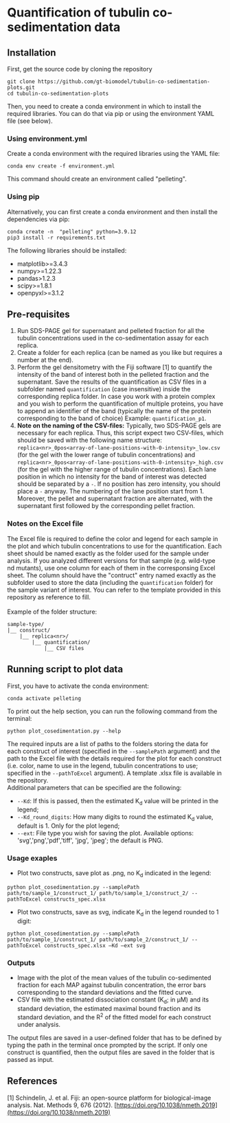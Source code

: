 # Quantification of tubulin co-sedimentation data

## Installation

First, get the source code by cloning the repository

```shell
git clone https://github.com/gt-biomodel/tubulin-co-sedimentation-plots.git
cd tubulin-co-sedimentation-plots
```

Then, you need to create a conda environment in which to install the required libraries. You can do that via pip or using the environment YAML file (see below).

### Using environment.yml

Create a conda environment with the required libraries using the YAML file:

```shell
conda env create -f environment.yml
```

This command should create an environment called "pelleting".

### Using pip

Alternatively, you can first create a conda environment and then install the dependencies via pip:

```shell
conda create -n  "pelleting" python=3.9.12
pip3 install -r requirements.txt
```

The following libraries should be installed:

- matplotlib>=3.4.3
- numpy>=1.22.3
- pandas>1.2.3
- scipy>=1.8.1
- openpyxl>=3.1.2

## Pre-requisites

1. Run SDS-PAGE gel for supernatant and pelleted fraction for all the tubulin concentrations used in the co-sedimentation assay for each replica.
2. Create a folder for each replica (can be named as you like but requires a number at the end).
3. Perform the gel densitometry with the Fiji software [1] to quantify the intensity of the band of interest both in the pelleted fraction and the supernatant. Save the results of the quantification as CSV files in a subfolder named `quantification` (case insensitive) inside the corresponding replica folder. In case you work with a protein complex and you wish to perform the quantification of multiple proteins, you have to append an identifier of the band (typically the name of the protein corresponding to the band of choice) Example: `quantification_p1`.
4. **Note on the naming of the CSV-files:** Typically, two SDS-PAGE gels are necessary for each replica. Thus, this script expect two CSV-files, which should be saved with the following name structure: `replica<nr>_0pos<array-of-lane-positions-with-0-intensity>_low.csv` (for the gel with the lower range of tubulin concentrations) and `replica<nr>_0pos<array-of-lane-positions-with-0-intensity>_high.csv` (for the gel with the higher range of tubulin concentrations). Each lane position in which no intensity for the band of interest was detected should be separated by a `-`. If no position has zero intensity, you should place a `-` anyway. The numbering of the lane position start from 1. Moreover, the pellet and supernatant fraction are alternated, with the supernatant first followed by the corresponding pellet fraction.

### Notes on the Excel file

The Excel file is required to define the color and legend for each sample in the plot and which tubulin concentrations to use for the quantification. Each sheet should be named exactly as the folder used for the sample under analysis. If you analyzed different versions for that sample (e.g. wild-type nd mutants), use one column for each of them in the corresponsing Excel sheet. The column should have the "contruct" entry named exactly as the subfolder used to store the data (including the `quantification` folder) for the sample variant of interest. You can refer to the template provided in this repository as reference to fill. <br><br>
Example of the folder structure:

```
sample-type/
|__ construct/
    |__ replica<nr>/
        |__ quantification/
            |__ CSV files
```

## Running script to plot data

First, you have to activate the conda environment:

```shell
conda activate pelleting
```

To print out the help section, you can run the following command from the terminal:

```shell
python plot_cosedimentation.py --help
```

The required inputs are a list of paths to the folders storing the data for each construct of interest (specified in the `--samplePath` argument) and the path to the Excel file with the details required for the plot for each construct (i.e. color, name to use in the legend, tubulin concentrations to use; specified in the `--pathToExcel` argument). A template .xlsx file is available in the repository.<br>
Additional parameters that can be specified are the following:

- `--Kd`: If this is passed, then the estimated K<sub>d</sub> value will be printed in the legend;
- `--Kd_round_digits`: How many digits to round the estimated K<sub>d</sub> value, default is 1. Only for the plot legend;
- `--ext`: File type you wish for saving the plot. Available options: 'svg','png','pdf','tiff', 'jpg', 'jpeg'; the default is PNG.

### Usage exaples

- Plot two constructs, save plot as .png, no K<sub>d</sub> indicated in the legend:

```shell
python plot_cosedimentation.py --samplePath path/to/sample_1/construct_1/ path/to/sample_1/construct_2/ --pathToExcel constructs_spec.xlsx
```

- Plot two constructs, save as svg, indicate K<sub>d</sub> in the legend rounded to 1 digit:

```shell
python plot_cosedimentation.py --samplePath path/to/sample_1/construct_1/ path/to/sample_2/construct_1/ --pathToExcel constructs_spec.xlsx –Kd –ext svg
```

### Outputs

- Image with the plot of the mean values of the tubulin co-sedimented fraction for each MAP against tubulin concentration, the error bars corresponding to the standard deviations and the fitted curve.
- CSV file with the estimated dissociation constant (K<sub>d</sub>; in &mu;M) and its standard deviation, the estimated maximal bound fraction and its standard deviation, and the R<sup>2</sup> of the fitted model for each construct under analysis.

The output files are saved in a user-defined folder that has to be defined by typing the path in the terminal once prompted by the script. If only one construct is quantified, then the output files are saved in the folder that is passed as input.

## References

[1] Schindelin, J. et al. Fiji: an open-source platform for biological-image analysis. Nat. Methods 9, 676 (2012). [https://doi.org/10.1038/nmeth.2019](https://doi.org/10.1038/nmeth.2019)
